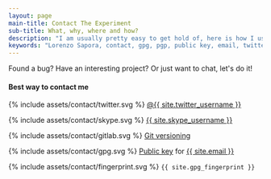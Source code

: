 ```yaml
---
layout: page
main-title: Contact The Experiment
sub-title: What, why, where and how?
description: "I am usually pretty easy to get hold of, here is how I use different channels to communicate with people and how best to contact me"
keywords: "Lorenzo Sapora, contact, gpg, pgp, public key, email, twitter, skype, gitlab, git, sudosushi"
---
```


Found a bug? Have an interesting project? Or just want to chat, let's do it!

#### Best way to contact me

<p>{% include assets/contact/twitter.svg %} <a href="https://twitter.com/{{ site.twitter_username }}" title="Twitter">@{{ site.twitter_username }}</a></p>

<p>{% include assets/contact/skype.svg %} <a href="skype:{{ site.skype_username }}?chat" title="Skype">{{ site.skype_username }}</a></p>

<p>{% include assets/contact/gitlab.svg %} <a href="{{ site.url }}/git/" title="Gitlab">Git versioning</a></p>

<p>{% include assets/contact/gpg.svg %} <a href="{{ site.url }}{{ site.gpg_publickey }}" title="PGP Public key">Public key</a> for <a href="mailto:{{ site.email }}">{{ site.email }}</a></p>

<p>{% include assets/contact/fingerprint.svg %} <code>{{ site.gpg_fingerprint }}</code></p>
